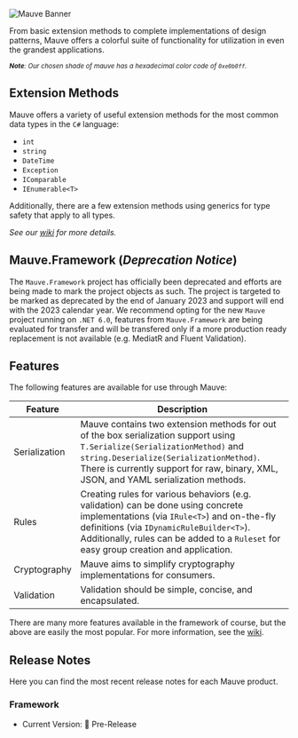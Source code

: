 ![Mauve Banner](/.resources/mauve-banner.png "Mauve Banner")

From basic extension methods to complete implementations of design patterns, Mauve offers a colorful suite of functionality for utilization in even the grandest applications.

<sub>***Note**: Our chosen shade of mauve has a hexadecimal color code of `0xe0b0ff`.*</sub>

## Extension Methods
Mauve offers a variety of useful extension methods for the most common data types in the `C#` language:

 - `int`
 - `string`
 - `DateTime`
 - `Exception`
 - `IComparable`
 - `IEnumerable<T>`

 Additionally, there are a few extension methods using generics for type safety that apply to all types.

*See our [wiki](https://github.com/tacosontitan/Mauve/wiki/Mauve.Extensibility) for more details.*

## Mauve.Framework (*Deprecation Notice*)
The `Mauve.Framework` project has officially been deprecated and efforts are being made to mark the project objects as such. The project is targeted to be marked as deprecated by the end of January 2023 and support will end with the 2023 calendar year. We recommend opting for the new `Mauve` project running on `.NET 6.0`, features from `Mauve.Framework` are being evaluated for transfer and will be transfered only if a more production ready replacement is not available (e.g. MediatR and Fluent Validation).

## Features
The following features are available for use through Mauve:

|Feature|Description|
|-|-|
|Serialization|Mauve contains two extension methods for out of the box serialization support using `T.Serialize(SerializationMethod)` and `string.Deserialize(SerializationMethod)`. There is currently support for raw, binary, XML, JSON, and YAML serialization methods.|
|Rules|Creating rules for various behaviors (e.g. validation) can be done using concrete implementations (via `IRule<T>`) and on-the-fly definitions (via `IDynamicRuleBuilder<T>`). Additionally, rules can be added to a `Ruleset` for easy group creation and application.|
|Cryptography|Mauve aims to simplify cryptography implementations for consumers.|
|Validation|Validation should be simple, concise, and encapsulated.|

There are many more features available in the framework of course, but the above are easily the most popular. For more information, see the [wiki](https://github.com/tacosontitan/Mauve/wiki).

## Release Notes
Here you can find the most recent release notes for each Mauve product.

### Framework
 - Current Version: 🐣 Pre-Release